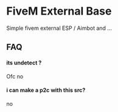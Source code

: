 
# FiveM External Base

Simple fivem external ESP / Aimbot and ...




## FAQ

#### its undetect ?

Ofc no 

#### i can make a p2c with this src?

no


